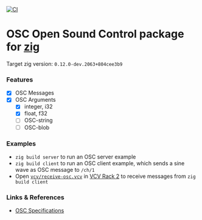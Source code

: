 [![CI](https://github.com/guidoschmidt/zosc/actions/workflows/build.yml/badge.svg)](https://github.com/guidoschmidt/zosc/actions/workflows/build.yml)

# OSC Open Sound Control package for [zig](https://ziglang.org/)

Target zig version: `0.12.0-dev.2063+804cee3b9`

### Features
- [x] OSC Messages
- [x] OSC Arguments 
  - [x] integer, i32
  - [x] float, f32
  - [ ] OSC-string
  - [ ] OSC-blob

### Examples
- `zig build server` to run an OSC server example
- `zig build client` to run an OSC client example, which sends a sine wave as OSC message to
  `/ch/1`
- Open [`vcv/receive-osc.vcv`](./vcv) in [VCV Rack 2](https://vcvrack.com/Rack)
  to receive messages from `zig build client`

### Links & References
- [OSC Specifications](https://opensoundcontrol.stanford.edu/)

